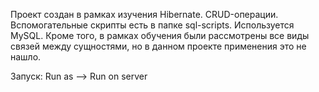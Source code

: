 Проект создан в рамках изучения Hibernate. CRUD-операции. Вспомогательные скрипты есть в папке sql-scripts. Используется MySQL. Кроме того, в рамках обучения были рассмотрены все виды связей между сущностями, но в данном проекте применения это не нашло.

Запуск: Run as --> Run on server